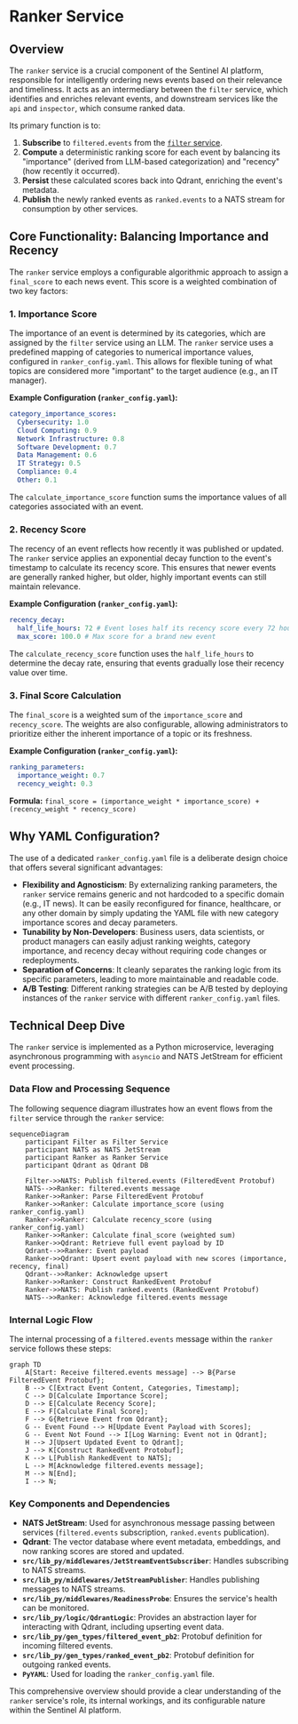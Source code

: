 # Ranker Service

## Overview

The `ranker` service is a crucial component of the Sentinel AI platform, responsible for intelligently ordering news events based on their relevance and timeliness. It acts as an intermediary between the `filter` service, which identifies and enriches relevant events, and downstream services like the `api` and `inspector`, which consume ranked data.

Its primary function is to:
1.  **Subscribe** to `filtered.events` from the [`filter` service](filter.md).
2.  **Compute** a deterministic ranking score for each event by balancing its "importance" (derived from LLM-based categorization) and "recency" (how recently it occurred).
3.  **Persist** these calculated scores back into Qdrant, enriching the event's metadata.
4.  **Publish** the newly ranked events as `ranked.events` to a NATS stream for consumption by other services.

## Core Functionality: Balancing Importance and Recency

The `ranker` service employs a configurable algorithmic approach to assign a `final_score` to each news event. This score is a weighted combination of two key factors:

### 1. Importance Score

The importance of an event is determined by its categories, which are assigned by the `filter` service using an LLM. The `ranker` service uses a predefined mapping of categories to numerical importance values, configured in `ranker_config.yaml`. This allows for flexible tuning of what topics are considered more "important" to the target audience (e.g., an IT manager).

**Example Configuration (`ranker_config.yaml`):**
```yaml
category_importance_scores:
  Cybersecurity: 1.0
  Cloud Computing: 0.9
  Network Infrastructure: 0.8
  Software Development: 0.7
  Data Management: 0.6
  IT Strategy: 0.5
  Compliance: 0.4
  Other: 0.1
```

The `calculate_importance_score` function sums the importance values of all categories associated with an event.

### 2. Recency Score

The recency of an event reflects how recently it was published or updated. The `ranker` service applies an exponential decay function to the event's timestamp to calculate its recency score. This ensures that newer events are generally ranked higher, but older, highly important events can still maintain relevance.

**Example Configuration (`ranker_config.yaml`):**
```yaml
recency_decay:
  half_life_hours: 72 # Event loses half its recency score every 72 hours
  max_score: 100.0 # Max score for a brand new event
```

The `calculate_recency_score` function uses the `half_life_hours` to determine the decay rate, ensuring that events gradually lose their recency value over time.

### 3. Final Score Calculation

The `final_score` is a weighted sum of the `importance_score` and `recency_score`. The weights are also configurable, allowing administrators to prioritize either the inherent importance of a topic or its freshness.

**Example Configuration (`ranker_config.yaml`):**
```yaml
ranking_parameters:
  importance_weight: 0.7
  recency_weight: 0.3
```

**Formula:**
`final_score = (importance_weight * importance_score) + (recency_weight * recency_score)`

## Why YAML Configuration?

The use of a dedicated `ranker_config.yaml` file is a deliberate design choice that offers several significant advantages:

*   **Flexibility and Agnosticism**: By externalizing ranking parameters, the `ranker` service remains generic and not hardcoded to a specific domain (e.g., IT news). It can be easily reconfigured for finance, healthcare, or any other domain by simply updating the YAML file with new category importance scores and decay parameters.
*   **Tunability by Non-Developers**: Business users, data scientists, or product managers can easily adjust ranking weights, category importance, and recency decay without requiring code changes or redeployments.
*   **Separation of Concerns**: It cleanly separates the ranking logic from its specific parameters, leading to more maintainable and readable code.
*   **A/B Testing**: Different ranking strategies can be A/B tested by deploying instances of the `ranker` service with different `ranker_config.yaml` files.

## Technical Deep Dive

The `ranker` service is implemented as a Python microservice, leveraging asynchronous programming with `asyncio` and NATS JetStream for efficient event processing.

### Data Flow and Processing Sequence

The following sequence diagram illustrates how an event flows from the `filter` service through the `ranker` service:

```mermaid
sequenceDiagram
    participant Filter as Filter Service
    participant NATS as NATS JetStream
    participant Ranker as Ranker Service
    participant Qdrant as Qdrant DB

    Filter->>NATS: Publish filtered.events (FilteredEvent Protobuf)
    NATS-->>Ranker: filtered.events message
    Ranker->>Ranker: Parse FilteredEvent Protobuf
    Ranker->>Ranker: Calculate importance_score (using ranker_config.yaml)
    Ranker->>Ranker: Calculate recency_score (using ranker_config.yaml)
    Ranker->>Ranker: Calculate final_score (weighted sum)
    Ranker->>Qdrant: Retrieve full event payload by ID
    Qdrant-->>Ranker: Event payload
    Ranker->>Qdrant: Upsert event payload with new scores (importance, recency, final)
    Qdrant-->>Ranker: Acknowledge upsert
    Ranker->>Ranker: Construct RankedEvent Protobuf
    Ranker->>NATS: Publish ranked.events (RankedEvent Protobuf)
    NATS-->>Ranker: Acknowledge filtered.events message
```

### Internal Logic Flow

The internal processing of a `filtered.events` message within the `ranker` service follows these steps:

```mermaid
graph TD
    A[Start: Receive filtered.events message] --> B{Parse FilteredEvent Protobuf};
    B --> C[Extract Event Content, Categories, Timestamp];
    C --> D[Calculate Importance Score];
    D --> E[Calculate Recency Score];
    E --> F[Calculate Final Score];
    F --> G{Retrieve Event from Qdrant};
    G -- Event Found --> H[Update Event Payload with Scores];
    G -- Event Not Found --> I[Log Warning: Event not in Qdrant];
    H --> J[Upsert Updated Event to Qdrant];
    J --> K[Construct RankedEvent Protobuf];
    K --> L[Publish RankedEvent to NATS];
    L --> M[Acknowledge filtered.events message];
    M --> N[End];
    I --> N;
```

### Key Components and Dependencies

*   **NATS JetStream**: Used for asynchronous message passing between services (`filtered.events` subscription, `ranked.events` publication).
*   **Qdrant**: The vector database where event metadata, embeddings, and now ranking scores are stored and updated.
*   **`src/lib_py/middlewares/JetStreamEventSubscriber`**: Handles subscribing to NATS streams.
*   **`src/lib_py/middlewares/JetStreamPublisher`**: Handles publishing messages to NATS streams.
*   **`src/lib_py/middlewares/ReadinessProbe`**: Ensures the service's health can be monitored.
*   **`src/lib_py/logic/QdrantLogic`**: Provides an abstraction layer for interacting with Qdrant, including upserting event data.
*   **`src/lib_py/gen_types/filtered_event_pb2`**: Protobuf definition for incoming filtered events.
*   **`src/lib_py/gen_types/ranked_event_pb2`**: Protobuf definition for outgoing ranked events.
*   **`PyYAML`**: Used for loading the `ranker_config.yaml` file.

This comprehensive overview should provide a clear understanding of the `ranker` service's role, its internal workings, and its configurable nature within the Sentinel AI platform.
